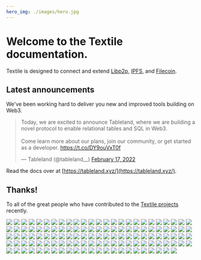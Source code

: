 ```yaml
---
hero_img: ./images/hero.jpg
---
```


# Welcome to the Textile documentation.

Textile is designed to connect and extend [Libp2p](https://libp2p.io), [IPFS](https://ipfs.io), and [Filecoin](https://filecoin.io).

## Latest announcements

We've been working hard to deliver you new and improved tools building on Web3.

<blockquote class="twitter-tweet"><p lang="en" dir="ltr">Today, we are excited to announce Tableland, where we are building a novel protocol to enable relational tables and SQL in Web3.<br><br>Come learn more about our plans, join our community, or get started as a developer. <a href="https://t.co/DY9ouVxT0f">https://t.co/DY9ouVxT0f</a></p>&mdash; Tableland (@tableland__) <a href="https://twitter.com/tableland__/status/1494352051991564288?ref_src=twsrc%5Etfw">February 17, 2022</a></blockquote> <script async src="https://platform.twitter.com/widgets.js" charset="utf-8"></script>

Read the docs over at [https://tableland.xyz/](https://tableland.xyz/).

## Thanks!

To all of the great people who have contributed to the [Textile projects](https://github.com/textileio) recently.

<div class='txtl-community'>
  <a href='https://github.com/10thfloor' target='_blank' class='txtl-member'><img src='https://avatars.githubusercontent.com/u/901466?v=4'/></a>
  <a href='https://github.com/191644807' target='_blank' class='txtl-member'><img src='https://avatars.githubusercontent.com/u/28557692?v=4'/></a>
  <a href='https://github.com/4ov' target='_blank' class='txtl-member'><img src='https://avatars.githubusercontent.com/u/54923746?v=4'/></a>
  <a href='https://github.com/ArseniiPetrovich' target='_blank' class='txtl-member'><img src='https://avatars.githubusercontent.com/u/23522179?v=4'/></a>
  <a href='https://github.com/ChristianOConnor' target='_blank' class='txtl-member'><img src='https://avatars.githubusercontent.com/u/47836708?v=4'/></a>
  <a href='https://github.com/Gozala' target='_blank' class='txtl-member'><img src='https://avatars.githubusercontent.com/u/21236?v=4'/></a>
  <a href='https://github.com/Jewcub' target='_blank' class='txtl-member'><img src='https://avatars.githubusercontent.com/u/52448067?v=4'/></a>
  <a href='https://github.com/JoeGonzalez0886' target='_blank' class='txtl-member'><img src='https://avatars.githubusercontent.com/u/16129477?v=4'/></a>
  <a href='https://github.com/JustMaier' target='_blank' class='txtl-member'><img src='https://avatars.githubusercontent.com/u/607609?v=4'/></a>
  <a href='https://github.com/ROXtiGerf' target='_blank' class='txtl-member'><img src='https://avatars.githubusercontent.com/u/26535320?v=4'/></a>
  <a href='https://github.com/RetroPronghorn' target='_blank' class='txtl-member'><img src='https://avatars.githubusercontent.com/u/1770198?v=4'/></a>
  <a href='https://github.com/Schwartz10' target='_blank' class='txtl-member'><img src='https://avatars.githubusercontent.com/u/12353734?v=4'/></a>
  <a href='https://github.com/Sunfocus' target='_blank' class='txtl-member'><img src='https://avatars.githubusercontent.com/u/14137288?v=4'/></a>
  <a href='https://github.com/TroyWilson1' target='_blank' class='txtl-member'><img src='https://avatars.githubusercontent.com/u/11077207?v=4'/></a>
  <a href='https://github.com/abour' target='_blank' class='txtl-member'><img src='https://avatars.githubusercontent.com/u/1284598?v=4'/></a>
  <a href='https://github.com/achingbrain' target='_blank' class='txtl-member'><img src='https://avatars.githubusercontent.com/u/665810?v=4'/></a>
  <a href='https://github.com/adgitate1' target='_blank' class='txtl-member'><img src='https://avatars.githubusercontent.com/u/8494994?v=4'/></a>
  <a href='https://github.com/agnelvishal' target='_blank' class='txtl-member'><img src='https://avatars.githubusercontent.com/u/10105332?v=4'/></a>
  <a href='https://github.com/akash-s-simformsolutions' target='_blank' class='txtl-member'><img src='https://avatars.githubusercontent.com/u/76422838?v=4'/></a>
  <a href='https://github.com/akashsenta13' target='_blank' class='txtl-member'><img src='https://avatars.githubusercontent.com/u/5343653?v=4'/></a>
  <a href='https://github.com/albertkimdev' target='_blank' class='txtl-member'><img src='https://avatars.githubusercontent.com/u/7885328?v=4'/></a>
  <a href='https://github.com/amiyatulu' target='_blank' class='txtl-member'><img src='https://avatars.githubusercontent.com/u/2051004?v=4'/></a>
  <a href='https://github.com/andrew' target='_blank' class='txtl-member'><img src='https://avatars.githubusercontent.com/u/1060?v=4'/></a>
  <a href='https://github.com/andrewxhill' target='_blank' class='txtl-member'><img src='https://avatars.githubusercontent.com/u/370259?v=4'/></a>
  <a href='https://github.com/anudit' target='_blank' class='txtl-member'><img src='https://avatars.githubusercontent.com/u/12015553?v=4'/></a>
  <a href='https://github.com/aphelionz' target='_blank' class='txtl-member'><img src='https://avatars.githubusercontent.com/u/106148?v=4'/></a>
  <a href='https://github.com/askender' target='_blank' class='txtl-member'><img src='https://avatars.githubusercontent.com/u/1472850?v=4'/></a>
  <a href='https://github.com/asutula' target='_blank' class='txtl-member'><img src='https://avatars.githubusercontent.com/u/528969?v=4'/></a>
  <a href='https://github.com/b5' target='_blank' class='txtl-member'><img src='https://avatars.githubusercontent.com/u/1154390?v=4'/></a>
  <a href='https://github.com/bafu' target='_blank' class='txtl-member'><img src='https://avatars.githubusercontent.com/u/292790?v=4'/></a>
  <a href='https://github.com/balupton' target='_blank' class='txtl-member'><img src='https://avatars.githubusercontent.com/u/61148?v=4'/></a>
  <a href='https://github.com/bbigras' target='_blank' class='txtl-member'><img src='https://avatars.githubusercontent.com/u/24027?v=4'/></a>
  <a href='https://github.com/bingcongam' target='_blank' class='txtl-member'><img src='https://avatars.githubusercontent.com/u/69688013?v=4'/></a>
  <a href='https://github.com/bitcard' target='_blank' class='txtl-member'><img src='https://avatars.githubusercontent.com/u/9978206?v=4'/></a>
  <a href='https://github.com/brennanfife' target='_blank' class='txtl-member'><img src='https://avatars.githubusercontent.com/u/31396350?v=4'/></a>
  <a href='https://github.com/bruce1ee' target='_blank' class='txtl-member'><img src='https://avatars.githubusercontent.com/u/73994934?v=4'/></a>
  <a href='https://github.com/bufdev' target='_blank' class='txtl-member'><img src='https://avatars.githubusercontent.com/u/4228796?v=4'/></a>
  <a href='https://github.com/burdiyan' target='_blank' class='txtl-member'><img src='https://avatars.githubusercontent.com/u/1793789?v=4'/></a>
  <a href='https://github.com/burk3' target='_blank' class='txtl-member'><img src='https://avatars.githubusercontent.com/u/81054?v=4'/></a>
  <a href='https://github.com/carsonfarmer' target='_blank' class='txtl-member'><img src='https://avatars.githubusercontent.com/u/1220613?v=4'/></a>
  <a href='https://github.com/cchrs' target='_blank' class='txtl-member'><img src='https://avatars.githubusercontent.com/u/32277322?v=4'/></a>
  <a href='https://github.com/chad' target='_blank' class='txtl-member'><img src='https://avatars.githubusercontent.com/u/237?v=4'/></a>
  <a href='https://github.com/chrisbratlien' target='_blank' class='txtl-member'><img src='https://avatars.githubusercontent.com/u/21352?v=4'/></a>
  <a href='https://github.com/codynhat' target='_blank' class='txtl-member'><img src='https://avatars.githubusercontent.com/u/6885592?v=4'/></a>
  <a href='https://github.com/dabit3' target='_blank' class='txtl-member'><img src='https://avatars.githubusercontent.com/u/1857282?v=4'/></a>
  <a href='https://github.com/deefactorial' target='_blank' class='txtl-member'><img src='https://avatars.githubusercontent.com/u/4856696?v=4'/></a>
  <a href='https://github.com/dgtony' target='_blank' class='txtl-member'><img src='https://avatars.githubusercontent.com/u/7447516?v=4'/></a>
  <a href='https://github.com/dholms' target='_blank' class='txtl-member'><img src='https://avatars.githubusercontent.com/u/4898225?v=4'/></a>
  <a href='https://github.com/didier-durand' target='_blank' class='txtl-member'><img src='https://avatars.githubusercontent.com/u/2927957?v=4'/></a>
  <a href='https://github.com/dmerrill6' target='_blank' class='txtl-member'><img src='https://avatars.githubusercontent.com/u/2295137?v=4'/></a>
  <a href='https://github.com/dominique-blockchain' target='_blank' class='txtl-member'><img src='https://avatars.githubusercontent.com/u/78389726?v=4'/></a>
  <a href='https://github.com/dpetranek' target='_blank' class='txtl-member'><img src='https://avatars.githubusercontent.com/u/2993946?v=4'/></a>
  <a href='https://github.com/eightysteele' target='_blank' class='txtl-member'><img src='https://avatars.githubusercontent.com/u/462255?v=4'/></a>
  <a href='https://github.com/elijahkim' target='_blank' class='txtl-member'><img src='https://avatars.githubusercontent.com/u/8673900?v=4'/></a>
  <a href='https://github.com/emclab' target='_blank' class='txtl-member'><img src='https://avatars.githubusercontent.com/u/946013?v=4'/></a>
  <a href='https://github.com/felixniemeyer' target='_blank' class='txtl-member'><img src='https://avatars.githubusercontent.com/u/5720176?v=4'/></a>
  <a href='https://github.com/ffteng46' target='_blank' class='txtl-member'><img src='https://avatars.githubusercontent.com/u/17234469?v=4'/></a>
  <a href='https://github.com/flyskywhy' target='_blank' class='txtl-member'><img src='https://avatars.githubusercontent.com/u/1439846?v=4'/></a>
  <a href='https://github.com/genderev' target='_blank' class='txtl-member'><img src='https://avatars.githubusercontent.com/u/60559370?v=4'/></a>
  <a href='https://github.com/hacdias' target='_blank' class='txtl-member'><img src='https://avatars.githubusercontent.com/u/5447088?v=4'/></a>
  <a href='https://github.com/haf' target='_blank' class='txtl-member'><img src='https://avatars.githubusercontent.com/u/193115?v=4'/></a>
  <a href='https://github.com/hoffmabc' target='_blank' class='txtl-member'><img src='https://avatars.githubusercontent.com/u/45482?v=4'/></a>
  <a href='https://github.com/imme5150' target='_blank' class='txtl-member'><img src='https://avatars.githubusercontent.com/u/149497?v=4'/></a>
  <a href='https://github.com/ipfsauth' target='_blank' class='txtl-member'><img src='https://avatars.githubusercontent.com/u/65946479?v=4'/></a>
  <a href='https://github.com/ipfslab' target='_blank' class='txtl-member'><img src='https://avatars.githubusercontent.com/u/50262848?v=4'/></a>
  <a href='https://github.com/jainsameeksha729' target='_blank' class='txtl-member'><img src='https://avatars.githubusercontent.com/u/22028156?v=4'/></a>
  <a href='https://github.com/jbowen93' target='_blank' class='txtl-member'><img src='https://avatars.githubusercontent.com/u/5825193?v=4'/></a>
  <a href='https://github.com/jimmylee' target='_blank' class='txtl-member'><img src='https://avatars.githubusercontent.com/u/310223?v=4'/></a>
  <a href='https://github.com/jnthnvctr' target='_blank' class='txtl-member'><img src='https://avatars.githubusercontent.com/u/21000523?v=4'/></a>
  <a href='https://github.com/jorishermans' target='_blank' class='txtl-member'><img src='https://avatars.githubusercontent.com/u/184018?v=4'/></a>
  <a href='https://github.com/jsign' target='_blank' class='txtl-member'><img src='https://avatars.githubusercontent.com/u/6136245?v=4'/></a>
  <a href='https://github.com/jsonsivar' target='_blank' class='txtl-member'><img src='https://avatars.githubusercontent.com/u/18757934?v=4'/></a>
  <a href='https://github.com/jtacoma' target='_blank' class='txtl-member'><img src='https://avatars.githubusercontent.com/u/301423?v=4'/></a>
  <a href='https://github.com/jvelo' target='_blank' class='txtl-member'><img src='https://avatars.githubusercontent.com/u/58958?v=4'/></a>
  <a href='https://github.com/kalambet' target='_blank' class='txtl-member'><img src='https://avatars.githubusercontent.com/u/1240189?v=4'/></a>
  <a href='https://github.com/kanej' target='_blank' class='txtl-member'><img src='https://avatars.githubusercontent.com/u/24030?v=4'/></a>
  <a href='https://github.com/kenshyx' target='_blank' class='txtl-member'><img src='https://avatars.githubusercontent.com/u/3396463?v=4'/></a>
  <a href='https://github.com/kingHawkWin' target='_blank' class='txtl-member'><img src='https://avatars.githubusercontent.com/u/30660399?v=4'/></a>
  <a href='https://github.com/madrigal1' target='_blank' class='txtl-member'><img src='https://avatars.githubusercontent.com/u/30615210?v=4'/></a>
  <a href='https://github.com/mcrakhman' target='_blank' class='txtl-member'><img src='https://avatars.githubusercontent.com/u/16068868?v=4'/></a>
  <a href='https://github.com/mehtaphysical' target='_blank' class='txtl-member'><img src='https://avatars.githubusercontent.com/u/1251420?v=4'/></a>
  <a href='https://github.com/merlinran' target='_blank' class='txtl-member'><img src='https://avatars.githubusercontent.com/u/1369696?v=4'/></a>
  <a href='https://github.com/mithrayls' target='_blank' class='txtl-member'><img src='https://avatars.githubusercontent.com/u/46880236?v=4'/></a>
  <a href='https://github.com/mmuenker' target='_blank' class='txtl-member'><img src='https://avatars.githubusercontent.com/u/46753218?v=4'/></a>
  <a href='https://github.com/momack2' target='_blank' class='txtl-member'><img src='https://avatars.githubusercontent.com/u/618519?v=4'/></a>
  <a href='https://github.com/morrigan' target='_blank' class='txtl-member'><img src='https://avatars.githubusercontent.com/u/4976604?v=4'/></a>
  <a href='https://github.com/n1ru4l' target='_blank' class='txtl-member'><img src='https://avatars.githubusercontent.com/u/14338007?v=4'/></a>
  <a href='https://github.com/niklabh' target='_blank' class='txtl-member'><img src='https://avatars.githubusercontent.com/u/874046?v=4'/></a>
  <a href='https://github.com/oed' target='_blank' class='txtl-member'><img src='https://avatars.githubusercontent.com/u/3909429?v=4'/></a>
  <a href='https://github.com/pcowgill' target='_blank' class='txtl-member'><img src='https://avatars.githubusercontent.com/u/2731712?v=4'/></a>
  <a href='https://github.com/perfectmak' target='_blank' class='txtl-member'><img src='https://avatars.githubusercontent.com/u/3120013?v=4'/></a>
  <a href='https://github.com/peterVG' target='_blank' class='txtl-member'><img src='https://avatars.githubusercontent.com/u/672121?v=4'/></a>
  <a href='https://github.com/philcryer' target='_blank' class='txtl-member'><img src='https://avatars.githubusercontent.com/u/43070?v=4'/></a>
  <a href='https://github.com/platocrat' target='_blank' class='txtl-member'><img src='https://avatars.githubusercontent.com/u/37757724?v=4'/></a>
  <a href='https://github.com/polluterofminds' target='_blank' class='txtl-member'><img src='https://avatars.githubusercontent.com/u/10519834?v=4'/></a>
  <a href='https://github.com/publu' target='_blank' class='txtl-member'><img src='https://avatars.githubusercontent.com/u/4308462?v=4'/></a>
  <a href='https://github.com/qiluge' target='_blank' class='txtl-member'><img src='https://avatars.githubusercontent.com/u/19525062?v=4'/></a>
  <a href='https://github.com/rajdeepbh' target='_blank' class='txtl-member'><img src='https://avatars.githubusercontent.com/u/30660439?v=4'/></a>
  <a href='https://github.com/requilence' target='_blank' class='txtl-member'><img src='https://avatars.githubusercontent.com/u/1025231?v=4'/></a>
  <a href='https://github.com/rkalis' target='_blank' class='txtl-member'><img src='https://avatars.githubusercontent.com/u/9142187?v=4'/></a>
  <a href='https://github.com/ryardley' target='_blank' class='txtl-member'><img src='https://avatars.githubusercontent.com/u/1256409?v=4'/></a>
  <a href='https://github.com/saintmalik' target='_blank' class='txtl-member'><img src='https://avatars.githubusercontent.com/u/37118134?v=4'/></a>
  <a href='https://github.com/sanderpick' target='_blank' class='txtl-member'><img src='https://avatars.githubusercontent.com/u/361000?v=4'/></a>
  <a href='https://github.com/sbiaudet' target='_blank' class='txtl-member'><img src='https://avatars.githubusercontent.com/u/3100668?v=4'/></a>
  <a href='https://github.com/sebastinez' target='_blank' class='txtl-member'><img src='https://avatars.githubusercontent.com/u/7912302?v=4'/></a>
  <a href='https://github.com/shoce' target='_blank' class='txtl-member'><img src='https://avatars.githubusercontent.com/u/261885?v=4'/></a>
  <a href='https://github.com/shoyebinamdar' target='_blank' class='txtl-member'><img src='https://avatars.githubusercontent.com/u/7439459?v=4'/></a>
  <a href='https://github.com/talentlessguy' target='_blank' class='txtl-member'><img src='https://avatars.githubusercontent.com/u/35937217?v=4'/></a>
  <a href='https://github.com/tangshuya' target='_blank' class='txtl-member'><img src='https://avatars.githubusercontent.com/u/17977588?v=4'/></a>
  <a href='https://github.com/tatecarson' target='_blank' class='txtl-member'><img src='https://avatars.githubusercontent.com/u/12865394?v=4'/></a>
  <a href='https://github.com/tennox' target='_blank' class='txtl-member'><img src='https://avatars.githubusercontent.com/u/2084639?v=4'/></a>
  <a href='https://github.com/textileben' target='_blank' class='txtl-member'><img src='https://avatars.githubusercontent.com/u/75027799?v=4'/></a>
  <a href='https://github.com/thasmin' target='_blank' class='txtl-member'><img src='https://avatars.githubusercontent.com/u/198015?v=4'/></a>
  <a href='https://github.com/theefer' target='_blank' class='txtl-member'><img src='https://avatars.githubusercontent.com/u/36964?v=4'/></a>
  <a href='https://github.com/trashhalo' target='_blank' class='txtl-member'><img src='https://avatars.githubusercontent.com/u/177491?v=4'/></a>
  <a href='https://github.com/ukstv' target='_blank' class='txtl-member'><img src='https://avatars.githubusercontent.com/u/193527?v=4'/></a>
  <a href='https://github.com/undercase' target='_blank' class='txtl-member'><img src='https://avatars.githubusercontent.com/u/2547706?v=4'/></a>
  <a href='https://github.com/viddo' target='_blank' class='txtl-member'><img src='https://avatars.githubusercontent.com/u/978461?v=4'/></a>
  <a href='https://github.com/vikiival' target='_blank' class='txtl-member'><img src='https://avatars.githubusercontent.com/u/22471030?v=4'/></a>
  <a href='https://github.com/warren-bank' target='_blank' class='txtl-member'><img src='https://avatars.githubusercontent.com/u/6810270?v=4'/></a>
  <a href='https://github.com/weaming' target='_blank' class='txtl-member'><img src='https://avatars.githubusercontent.com/u/10275711?v=4'/></a>
  <a href='https://github.com/woss' target='_blank' class='txtl-member'><img src='https://avatars.githubusercontent.com/u/80440?v=4'/></a>
  <a href='https://github.com/yaoyichen2019' target='_blank' class='txtl-member'><img src='https://avatars.githubusercontent.com/u/51697043?v=4'/></a>
</div>

<br>
